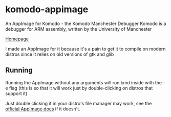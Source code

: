 # komodo-appimage
An AppImage for Komodo - the Komodo Manchester Debugger
Komodo is a debugger for ARM assembly, written by the University of Manchester

[Homepage](https://studentnet.cs.manchester.ac.uk/resources/software/komodo)

I made an AppImage for it because it's a pain to get it to compile on modern distros since it relies on old versions of gtk and glib

## Running
Running the AppImage without any arguments will run kmd inside with the -e flag (this is so that it will work just by double-clicking on distros that support it)

Just double clicking it in your distro's file manager may work, see the [official AppImage docs](https://docs.appimage.org/introduction/quickstart.html) if it doesn't.
